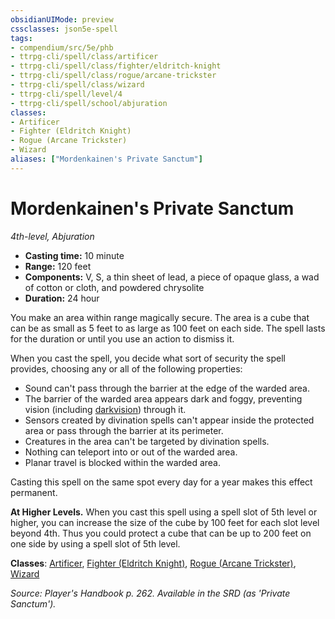 ```yaml
---
obsidianUIMode: preview
cssclasses: json5e-spell
tags:
- compendium/src/5e/phb
- ttrpg-cli/spell/class/artificer
- ttrpg-cli/spell/class/fighter/eldritch-knight
- ttrpg-cli/spell/class/rogue/arcane-trickster
- ttrpg-cli/spell/class/wizard
- ttrpg-cli/spell/level/4
- ttrpg-cli/spell/school/abjuration
classes:
- Artificer
- Fighter (Eldritch Knight)
- Rogue (Arcane Trickster)
- Wizard
aliases: ["Mordenkainen's Private Sanctum"]
---
```

# Mordenkainen's Private Sanctum
*4th-level, Abjuration*  

- **Casting time:** 10 minute
- **Range:** 120 feet
- **Components:** V, S, a thin sheet of lead, a piece of opaque glass, a wad of cotton or cloth, and powdered chrysolite
- **Duration:** 24 hour

You make an area within range magically secure. The area is a cube that can be as small as 5 feet to as large as 100 feet on each side. The spell lasts for the duration or until you use an action to dismiss it.

When you cast the spell, you decide what sort of security the spell provides, choosing any or all of the following properties:

- Sound can't pass through the barrier at the edge of the warded area.  
- The barrier of the warded area appears dark and foggy, preventing vision (including [darkvision](/3-Mechanics/CLI/rules/senses.md#darkvision)) through it.  
- Sensors created by divination spells can't appear inside the protected area or pass through the barrier at its perimeter.  
- Creatures in the area can't be targeted by divination spells.  
- Nothing can teleport into or out of the warded area.  
- Planar travel is blocked within the warded area.  

Casting this spell on the same spot every day for a year makes this effect permanent.

**At Higher Levels.** When you cast this spell using a spell slot of 5th level or higher, you can increase the size of the cube by 100 feet for each slot level beyond 4th. Thus you could protect a cube that can be up to 200 feet on one side by using a spell slot of 5th level.

**Classes**: [Artificer](/3-Mechanics/CLI/classes/artificer-tce.md), [Fighter (Eldritch Knight)](/3-Mechanics/CLI/classes/fighter-eldritch-knight.md), [Rogue (Arcane Trickster)](/3-Mechanics/CLI/classes/rogue-arcane-trickster.md), [Wizard](/3-Mechanics/CLI/classes/wizard.md)

*Source: Player's Handbook p. 262. Available in the SRD (as 'Private Sanctum').*